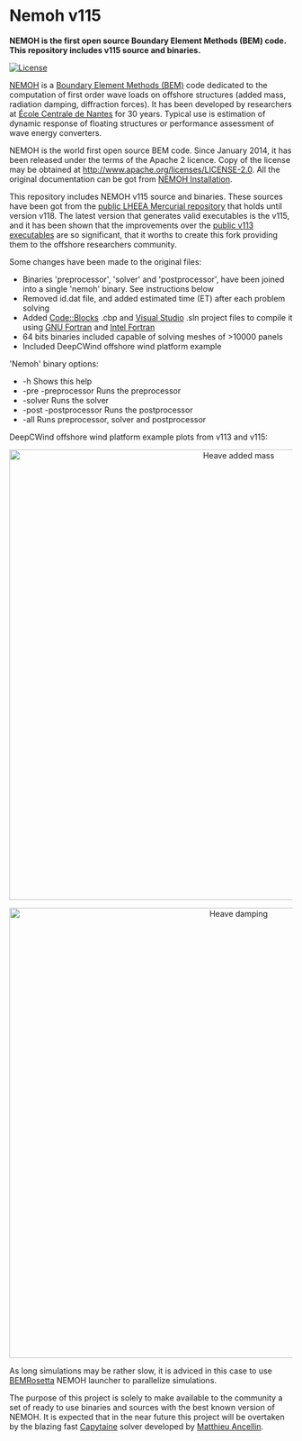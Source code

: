 <!--
  Title: Nemoh v115
  Description: NEMOH is the first open source Boundary Element Methods (BEM) code. This repository includes v115 source and binaries.
  -->
  
# Nemoh v115
**NEMOH is the first open source Boundary Element Methods (BEM) code.  
This repository includes v115 source and binaries.**

[![License](https://img.shields.io/badge/License-Apache%202.0-blue.svg)](https://opensource.org/licenses/Apache-2.0)


[NEMOH](https://lheea.ec-nantes.fr/logiciels-et-brevets/nemoh-presentation-192863.kjsp) is a [Boundary Element Methods (BEM)](https://en.wikipedia.org/wiki/Boundary_element_method) code dedicated to the computation of first order wave loads on offshore structures (added mass, radiation damping, diffraction forces). It has been developed by researchers at [École Centrale de Nantes](https://www.ec-nantes.fr/) for 30 years. Typical use is estimation of dynamic response of floating structures or performance assessment of wave energy converters.

NEMOH is the world first open source BEM code. Since January 2014, it has been released under the terms of the Apache 2 licence. Copy of the license may be obtained at http://www.apache.org/licenses/LICENSE-2.0. All the original documentation can be got from [NEMOH Installation](https://lheea.ec-nantes.fr/logiciels-et-brevets/nemoh-presentation-192863.kjsp).

This repository includes NEMOH v115 source and binaries. These sources have been got from the [public LHEEA Mercurial repository](http://130.66.47.2/cgi-bin/hgweb.cgi/nemoh/) that holds until version v118. The latest version that generates valid executables is the v115, and it has been shown that the improvements over the [public v113 executables](https://box.lheea.ec-nantes.fr/index.php/s/6MybIloTDqWSFDL) are so significant, that it worths to create this fork providing them to the offshore researchers community.

Some changes have been made to the original files:
- Binaries 'preprocessor', 'solver' and 'postprocessor', have been joined into a single 'nemoh' binary. See instructions below
- Removed id.dat file, and added estimated time (ET) after each problem solving
- Added [Code::Blocks](http://cbfortran.sourceforge.net/) .cbp and [Visual Studio](https://visualstudio.microsoft.com/) .sln project files to compile it using [GNU Fortran](https://gcc.gnu.org/fortran/) and [Intel Fortran](https://software.intel.com/en-us/fortran-compilers)
- 64 bits binaries included capable of solving meshes of >10000 panels
- Included DeepCWind offshore wind platform example

 'Nemoh' binary options:
   - -h             Shows this help
   - -pre -preprocessor  Runs the preprocessor
   - -solver        Runs the solver
   - -post -postprocessor Runs the postprocessor
   - -all           Runs preprocessor, solver and postprocessor

DeepCWind offshore wind platform example plots from v113 and v115:

<p align="center"><img src="https://github.com/izabala123/Nemoh/blob/master/other/md%20resources/Aheave.jpg" width="800" title="Heave added mass"></p>

<p align="center"><img src="https://github.com/izabala123/Nemoh/blob/master/other/md%20resources/Bheave.jpg" width="800" title="Heave damping"></p>

As long simulations may be rather slow, it is adviced in this case to use [BEMRosetta](https://github.com/izabala123/BEMRosetta) NEMOH launcher to parallelize simulations.

The purpose of this project is solely to make available to the community a set of ready to use binaries and sources with the best known version of NEMOH. It is expected that in the near future this project will be overtaken by the blazing fast [Capytaine](https://github.com/mancellin/capytaine) solver developed by [Matthieu Ancellin](https://ancell.in/).
